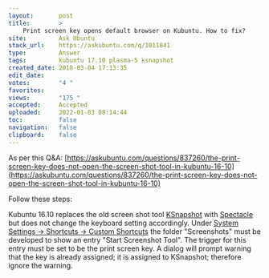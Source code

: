 ```yaml
---
layout:       post
title:        >
    Print screen key opens default browser on Kubuntu. How to fix?
site:         Ask Ubuntu
stack_url:    https://askubuntu.com/q/1011841
type:         Answer
tags:         kubuntu 17.10 plasma-5 ksnapshot
created_date: 2018-03-04 17:13:35
edit_date:    
votes:        "4 "
favorites:    
views:        "175 "
accepted:     Accepted
uploaded:     2022-01-03 08:14:44
toc:          false
navigation:   false
clipboard:    false
---
```


As per this Q&A: [https://askubuntu.com/questions/837260/the-print-screen-key-does-not-open-the-screen-shot-tool-in-kubuntu-16-10](https://askubuntu.com/questions/837260/the-print-screen-key-does-not-open-the-screen-shot-tool-in-kubuntu-16-10)

Follow these steps:

Kubuntu 16.10 replaces the old screen shot tool [KSnapshot][1] with [Spectacle][2] but does not change the keyboard setting accordingly. Under [System Settings -> Shortcuts -> Custom Shortcuts][3] the folder "Screenshots" must be developed to show an entry "Start Screenshot Tool". The trigger for this entry must be set to be the print screen key. A dialog will prompt warning that the key is already assigned; it is assigned to KSnapshot; therefore ignore the warning.


  [1]: https://www.kde.org/applications/graphics/ksnapshot/
  [2]: https://www.kde.org/applications/graphics/spectacle/
  [3]: https://userbase.kde.org/System_Settings/Shortcuts_and_Gestures#Custom_Shortcuts
